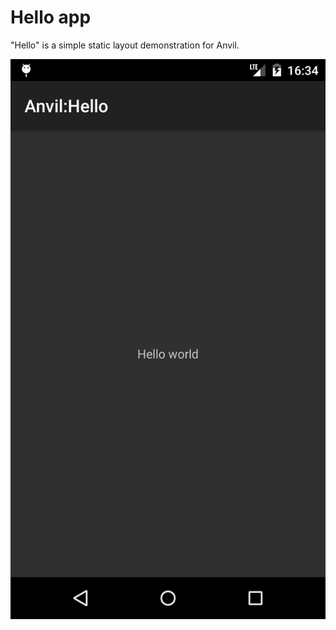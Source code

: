 # Hello app

"Hello" is a simple static layout demonstration for Anvil.

![Screenshot][1]

[1]: ./screenshot.png?raw=true
